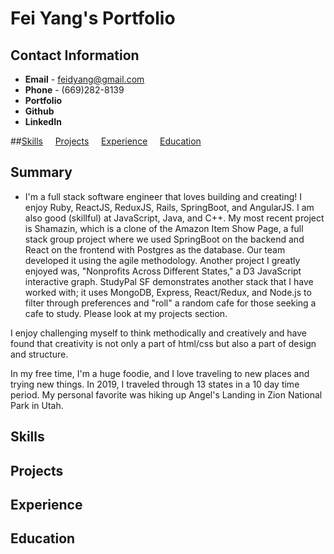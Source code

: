 # Fei Yang's Portfolio

## Contact Information
* **Email** - feidyang@gmail.com
* **Phone** - (669)282-8139
* **Portfolio** 
* **Github**
* **LinkedIn**

##[Skills](#Skills) &nbsp;&nbsp;&nbsp; [Projects](#Projects) &nbsp;&nbsp;&nbsp; [Experience](#Experience) &nbsp;&nbsp;&nbsp; [Education](#Education)                        

## Summary
* I'm a full stack software engineer that loves building and creating! I enjoy Ruby, ReactJS, ReduxJS, Rails, SpringBoot, and AngularJS. I am also good (skillful) at JavaScript, Java, and C++. My most recent project is Shamazin, which is a clone of the Amazon Item Show Page, a full stack group project where we used SpringBoot on the backend and React on the frontend with Postgres as the database. Our team developed it using the agile methodology. Another project I greatly enjoyed was, "Nonprofits Across Different States," a D3 JavaScript interactive graph. StudyPal SF demonstrates another stack that I have worked with; it uses MongoDB, Express, React/Redux, and Node.js to filter through preferences and "roll" a random cafe for those seeking a cafe to study. Please look at my projects section.

I enjoy challenging myself to think methodically and creatively and have found that creativity is not only a part of html/css but also a part of design and structure.

In my free time, I'm a huge foodie, and I love traveling to new places and trying new things. In 2019, I traveled through 13 states in a 10 day time period. My personal favorite was hiking up Angel's Landing in Zion National Park in Utah. 


## Skills


## Projects


## Experience


## Education
